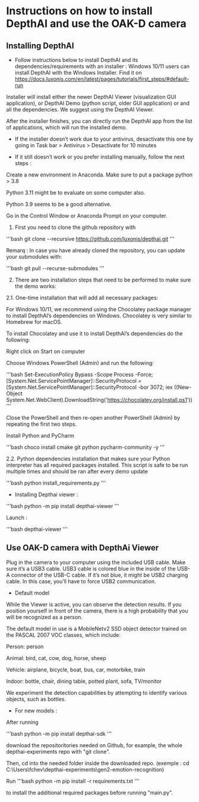 # Instructions on how to install DepthAI and use the OAK-D camera

## Installing DepthAI

- Follow instructions below to install DepthAI and its dependencies/requirements with an installer : 
Windows 10/11 users can install DepthAI with the Windows Installer. Find it on https://docs.luxonis.com/en/latest/pages/tutorials/first_steps/#default-run 

Installer will install either the newer DepthAI Viewer (visualization GUI application), or DepthAI Demo (python script, older GUI application) or and all the dependencies. We suggest using the DepthAI Viewer.

After the installer finishes, you can directly run the DepthAI app from the list of applications, which will run the installed demo.

- If the installer doesn’t work due to your antivirus, desactivate this one by going in Task bar > Antivirus > Desactivate for 10 minutes 

- If it still doesn’t work or you prefer installing manually, follow the next steps :

Create a new environment in Anaconda. Make sure to put a package python > 3.8 

Python 3.11 might be to evaluate on some computer also. 

Python 3.9 seems to be a good alternative.

Go in the Control Window or Anaconda Prompt on your computer.

1. First you need to clone the github repository with

'''bash
git clone --recursive https://github.com/luxonis/depthai.git
'''

Remarq : In case you have already cloned the repository, you can update your submodules with:

'''bash
git pull --recurse-submodules
'''

2. There are two installation steps that need to be performed to make sure the demo works:

2.1. One-time installation that will add all necessary packages:

For Windows 10/11, we recommend using the Chocolatey package manager to install DepthAI’s dependencies on Windows. Chocolatey is very similar to Homebrew for macOS.

To install Chocolatey and use it to install DepthAI’s dependencies do the following:

Right click on Start on computer 

Choose Windows PowerShell (Admin) and run the following:

'''bash 
Set-ExecutionPolicy Bypass -Scope Process -Force; [System.Net.ServicePointManager]::SecurityProtocol = [System.Net.ServicePointManager]::SecurityProtocol -bor 3072; iex ((New-Object System.Net.WebClient).DownloadString('https://chocolatey.org/install.ps1'))
'''

Close the PowerShell and then re-open another PowerShell (Admin) by repeating the first two steps.

Install Python and PyCharm

'''bash
choco install cmake git python pycharm-community -y
'''

2.2. Python dependencies installation that makes sure your Python interpreter has all required packages installed. This script is safe to be run multiple times and should be ran after every demo update

'''bash 
python install_requirements.py
'''

- Installing Depthai viewer : 

'''bash
python -m pip install depthai-viewer
'''

Launch : 

'''bash 
depthai-viewer
'''

## Use OAK-D camera with DepthAi Viewer 

Plug in the camera to your computer using the included USB cable. Make sure it’s a USB3 cable. USB3 cable is colored blue in the inside of the USB-A connector of the USB-C cable. If it’s not blue, it might be USB2 charging cable. In this case, you’ll have to force USB2 communication.

- Default model

While the Viewer is active, you can observe the detection results. If you position yourself in front of the camera, there is a high probability that you will be recognized as a person.

The default model in use is a MobileNetv2 SSD object detector trained on the PASCAL 2007 VOC classes, which include:

Person: person

Animal: bird, cat, cow, dog, horse, sheep

Vehicle: airplane, bicycle, boat, bus, car, motorbike, train

Indoor: bottle, chair, dining table, potted plant, sofa, TV/monitor

We experiment the detection capabilities by attempting to identify various objects, such as bottles.

- For new models : 

After running 

'''bash python -m pip install depthai-sdk
''' 

download the repositoritories needed on Github, for example, the whole depthai-experiments repo with "git clone". 

Then, cd into the needed folder inside the downloaded repo. (exemple : cd C:\Users\fchev\depthai-experiments\gen2-emotion-recognition)

Run 
'''bash
python -m pip install -r requirements.txt
'''

to install the additional required packages before running "main.py".
